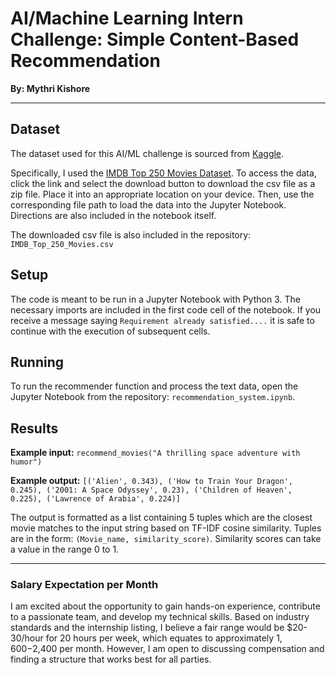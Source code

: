 # AI/Machine Learning Intern Challenge: Simple Content-Based Recommendation

**By: Mythri Kishore**

---

## Dataset
The dataset used for this AI/ML challenge is sourced from [Kaggle](Kaggle.com).

Specifically, I used the [IMDB Top 250 Movies Dataset](https://www.kaggle.com/datasets/rajugc/imdb-top-250-movies-dataset). To access the data, click the link and select the download button to download the csv file as a zip file. Place it into an appropriate location on your device. Then, use the corresponding file path to load the data into the Jupyter Notebook. Directions are also included in the notebook itself.

The downloaded csv file is also included in the repository: `IMDB_Top_250_Movies.csv`

## Setup
The code is meant to be run in a Jupyter Notebook with Python 3. The necessary imports are included in the first code cell of the notebook. If you receive a message saying `Requirement already satisfied....` it is safe to continue with the execution of subsequent cells.


## Running
To run the recommender function and process the text data, open the Jupyter Notebook from the repository: `recommendation_system.ipynb`. 

## Results
**Example input:**
`recommend_movies("A thrilling space adventure with humor")`

**Example output:**
`[('Alien', 0.343),
 ('How to Train Your Dragon', 0.245),
 ('2001: A Space Odyssey', 0.23),
 ('Children of Heaven', 0.225),
 ('Lawrence of Arabia', 0.224)]`

The output is formatted as a list containing 5 tuples which are the closest movie matches to the input string based on TF-IDF cosine similarity. Tuples are in the form: `(Movie_name, similarity_score)`. Similarity scores can take a value in the range 0 to 1.

---
### Salary Expectation per Month
I am excited about the opportunity to gain hands-on experience, contribute to a passionate team, and develop my technical skills. Based on industry standards and the internship listing, I believe a fair range would be $20-30/hour for 20 hours per week, which equates to approximately $1,600-$2,400 per month. However, I am open to discussing compensation and finding a structure that works best for all parties.
